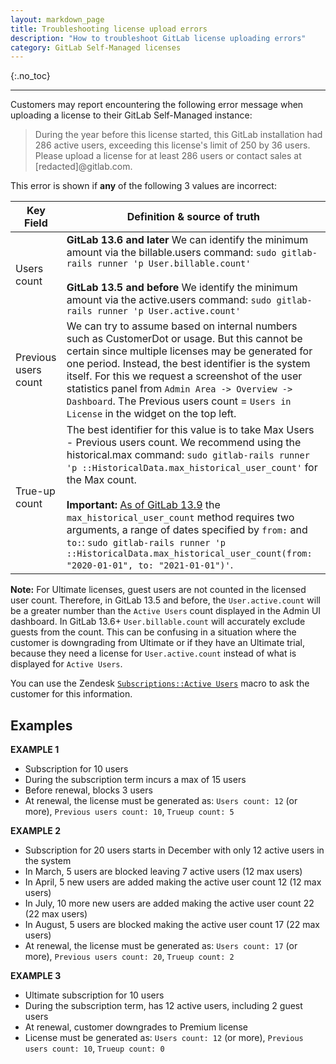```yaml
---
layout: markdown_page
title: Troubleshooting license upload errors
description: "How to troubleshoot GitLab license uploading errors"
category: GitLab Self-Managed licenses
---
```


{:.no_toc}

----

Customers may report encountering the following error message when uploading a license to their GitLab Self-Managed instance:

> During the year before this license started, this GitLab installation had 286
> active users, exceeding this license's limit of 250 by 36 users. Please
> upload a license for at least 286 users or contact sales at [redacted]@gitlab.com.

This error is shown if **any** of the following 3 values are incorrect:

| Key Field | Definition & source of truth |
|------|-------|
| Users count |   **GitLab 13.6 and later** We can identify the minimum amount via the billable.users command: `sudo gitlab-rails runner 'p User.billable.count'` <br/><br/>**GitLab 13.5 and before** We identify the minimum amount via the active.users command: `sudo gitlab-rails runner 'p User.active.count'`  |
| Previous users count |   We can try to assume based on internal numbers such as CustomerDot or usage.  But this cannot be certain since multiple licenses may be generated for one period. Instead, the best identifier is the system itself. For this we request a screenshot of the user statistics panel from `Admin Area -> Overview -> Dashboard`. The Previous users count = `Users in License` in the widget on the top left. |
| True-up count |   The best identifier for this value is to take Max Users - Previous users count. We recommend using the historical.max command: `sudo gitlab-rails runner 'p ::HistoricalData.max_historical_user_count'` for the Max count. <br/><br/> **Important:** [As of GitLab 13.9](https://gitlab.com/gitlab-org/gitlab/-/merge_requests/54221) the `max_historical_user_count` method requires two arguments, a range of dates specified by `from:` and `to:`: `sudo gitlab-rails runner 'p ::HistoricalData.max_historical_user_count(from: "2020-01-01", to: "2021-01-01")'`. |

**Note:** For Ultimate licenses, guest users are not counted in the licensed user count. Therefore, in GitLab 13.5 and before, the `User.active.count` will be a greater number than the `Active Users` count displayed in the Admin UI dashboard. In GitLab 13.6+ `User.billable.count` will accurately exclude guests from the count. This can be confusing in a situation where the customer is downgrading from Ultimate or if they have an Ultimate trial, because they need a license for `User.active.count` instead of what is displayed for `Active Users`.

You can use the Zendesk [`Subscriptions::Active Users`](https://gitlab.com/search?utf8=%E2%9C%93&group_id=2573624&project_id=17008590&scope=&search_code=true&snippets=false&repository_ref=master&nav_source=navbar&search=id%3A+360062275600) macro to ask the customer for this information.

## Examples

**EXAMPLE 1**
   - Subscription for 10 users
   - During the subscription term incurs a max of 15 users
   - Before renewal, blocks 3 users
   - At renewal, the license must be generated as: `Users count: 12` (or more), `Previous users count: 10`, `Trueup count: 5 `

**EXAMPLE 2**
  - Subscription for 20 users starts in December with only 12 active users in the system
  - In March, 5 users are blocked leaving 7 active users (12 max users)
  - In April, 5 new users are added making the active user count 12 (12 max users)
  - In July, 10 more new users are added making the active user count 22 (22 max users)
  - In August, 5 users are blocked making the active user count 17 (22 max users)
  - At renewal, the license must be generated as: `Users count: 17` (or more), `Previous users count: 20`, `Trueup count: 2`

**EXAMPLE 3**
  - Ultimate subscription for 10 users
  - During the subscription term, has 12 active users, including 2 guest users
  - At renewal, customer downgrades to Premium license
  - License must be generated as: `Users count: 12` (or more), `Previous users count: 10`, `Trueup count: 0`
